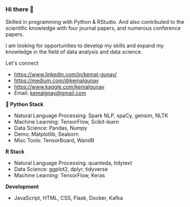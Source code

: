 ### Hi there 👋

Skilled in programming with Python & RStudio. And also contributed to the scientific knowledge with four journal papers, and numerous conference papers.

I am looking for opportunities to develop my skills and expand my knowledge in the field of data analysis and data science.


Let's connect

* https://www.linkedin.com/in/kemal-gunay/
* https://medium.com/@kemalgunay
* https://www.kaggle.com/kemalgunay
* Email: kemalgnay@gmail.com


**🐍 Python Stack**

* Natural Language Processing: Spark NLP, spaCy, gensim, NLTK
* Machine Learning: TensorFlow, Scikit-learn
* Data Science: Pandas, Numpy
* Demo: Matplotlib, Seaborn
* Misc Tools: TensorBoard, WandB

**R Stack**

* Natural Language Processing: quanteda, tidytext
* Data Science: ggplot2, dplyr, tidyverse
* Machine Learning: TensorFlow, Keras

**Development**

* JavaScript, HTML, CSS, Flask, Docker, Kafka
